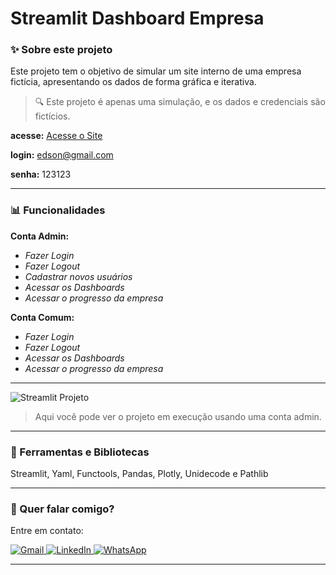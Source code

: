 # Streamlit Dashboard Empresa

### ✨ Sobre este projeto

Este projeto tem o objetivo de simular um site interno de uma empresa fictícia, apresentando os dados de forma gráfica e iterativa.
> 🔍 Este projeto é apenas uma simulação, e os dados e credenciais são fictícios.

**acesse:** [Acesse o Site](https://dashboard-st.streamlit.app/)

**login:** edson@gmail.com

**senha:** 123123

---

### 📊 Funcionalidades

**Conta Admin:**

- *Fazer Login*
- *Fazer Logout*
- *Cadastrar novos usuários*
- *Acessar os Dashboards*
- *Acessar o progresso da empresa*

**Conta Comum:**

- *Fazer Login*
- *Fazer Logout*
- *Acessar os Dashboards*
- *Acessar o progresso da empresa*

---

<img src="projeto.gif" alt="Streamlit Projeto">

> Aqui você pode ver o projeto em execução usando uma conta admin.

---

### 🚀 Ferramentas e Bibliotecas

Streamlit, Yaml, Functools, Pandas, Plotly, Unidecode e Pathlib

---

### 💌 Quer falar comigo?

Entre em contato:

<p align="left">  
<a href="mailto:edsoncarvalhointuria@gmail.com" title="Gmail">  
  <img src="https://img.shields.io/badge/-Gmail-FF0000?style=flat-square&labelColor=FF0000&logo=gmail&logoColor=white" alt="Gmail"/>  
</a>  
<a href="#" title="LinkedIn">  
  <img src="https://img.shields.io/badge/-LinkedIn-0e76a8?style=flat-square&logo=linkedin&logoColor=white" alt="LinkedIn"/>  
</a>  
<a href="https://wa.me/5511962400219" title="WhatsApp">  
  <img src="https://img.shields.io/badge/-WhatsApp-25d366?style=flat-square&labelColor=25d366&logo=whatsapp&logoColor=white" alt="WhatsApp"/>  
</a>  
</p>

---
